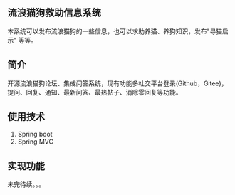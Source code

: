 ## 流浪猫狗救助信息系统
本系统可以发布流浪猫狗的一些信息，也可以求助养猫、养狗知识，发布"寻猫启示" 等等。

## 简介
开源流浪猫狗论坛、集成问答系统，现有功能多社交平台登录(Github，Gitee)，提问、回复、通知、最新问答、最热帖子、消除零回复等功能。


## 使用技术
1. Spring boot
2. Spring MVC

## 实现功能

未完待续。。。

